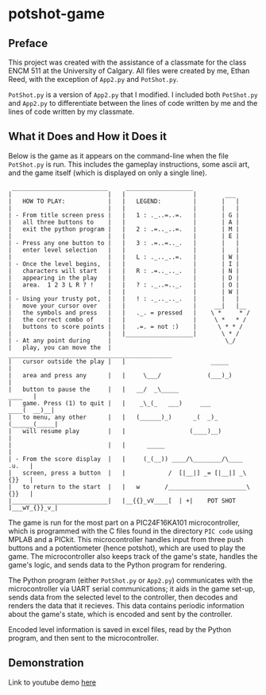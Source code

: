 # potshot-game
## Preface
This project was created with the assistance of a classmate for the class ENCM 511 at the University of Calgary.
All files were created by me, Ethan Reed, with the exception of `App2.py` and `PotShot.py`.

`PotShot.py` is a version of `App2.py` that I modified. I included both `PotShot.py` and `App2.py` to differentiate between the lines of
code written by me and the lines of code written by my classmate.

## What it Does and How it Does it
Below is the game as it appears on the command-line when the file `PotShot.py` is run. This includes the gameplay instructions,
some ascii art, and the game itself (which is displayed on only a single line).
```
 ___________________________     ___________________
|                           |   |                   |        ___
|   HOW TO PLAY:            |   |   LEGEND:         |       |   |
|                           |   |                   |       |   |
| - From title screen press |   |   1 : ._..=..=.   |       | G |
|   all three buttons to    |   |                   |       | A |
|   exit the python program |   |   2 : .=.._..=.   |       | M |
|                           |   |                   |       | E |
| - Press any one button to |   |   3 : .=..=.._.   |       |   |
|   enter level selection   |   |                   |       |   |
|                           |   |   L : ._.._..=.   |       | W |
| - Once the level begins,  |   |                   |       | I |
|   characters will start   |   |   R : .=.._.._.   |       | N |
|   appearing in the play   |   |                   |       | D |
|   area.  1 2 3 L R ? !    |   |   ? : ._..=.._.   |       | O |
|                           |   |                   |       | W |
| - Using your trusty pot,  |   |   ! : ._.._.._.   |       |   |
|   move your cursor over   |   |                   |     __|   |__
|   the symbols and press   |   |   ._. = pressed   |    \ *     * /
|   the correct combo of    |   |                   |     \ *   * /
|   buttons to score points |   |   .=. = not :)    |      \ * * /
|                           |   |___________________|       \ * /
| - At any point during     |                                \_/
|   play, you can move the  |    ______________________________________________
|   cursor outside the play |   |                        _____                 |
|   area and press any      |   |     \___/             (___)_)                |
|   button to pause the     |   |   __/  _\_____                        ____   |
|   game. Press (1) to quit |   |    _\_(_   ___)     ___          ____(  __)__|
|   to menu, any other      |   |   (______)_)      _(  _)_       (______(_____|
|   will resume play        |   |                  (____)__)                   |
|                           |   |      _____                                   |
| - From the score display  |   |     (_(__)) ____/\________/\____       .u.   |
|   screen, press a button  |   |            /  [|__|] _= [|__|] _\      {}}   |
|   to return to the start  |   |   w       /______________________\     {}}   |
|___________________________|   |__{{}_vV____[  | +|    POT SHOT  ]___wY_{}}_v_|
```

The game is run for the most part on a PIC24F16KA101 microcontroller, which is programmed with the C files found in
the directory `PIC code` using MPLAB and a PICkit. This microcontroller handles input from three push buttons and
a potentiometer (hence potshot), which are used to play the game. The microcontroller also keeps track of the game's
state, handles the game's logic, and sends data to the Python program for rendering.

The Python program (either `PotShot.py` or `App2.py`) communicates with the microcontroller via UART serial communications;
it aids in the game set-up, sends data from the selected level to the controller, then decodes and renders the data that it
recieves. This data contains periodic information about the game's state, which is encoded and sent by the controller.

Encoded level information is saved in excel files, read by the Python program, and then sent to the microcontroller.

## Demonstration
Link to youtube demo [here](https://youtu.be/qxio4RPUZ28)
